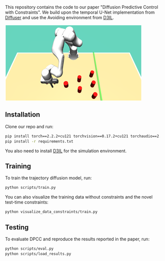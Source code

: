 This repository contains the code to our paper "Diffusion Predictive Control with Constraints". We build upon the temporal U-Net implementation from [Diffuser](https://github.com/jannerm/diffuser) and use the Avoiding environment from [D3IL](https://github.com/ALRhub/d3il).

![alt text](https://github.com/ralfroemer99/dpcc/blob/main/figures/avoiding.png?raw=true)

## Installation
Clone our repo and run:
```bash
pip install torch==2.2.2+cu121 torchvision==0.17.2+cu121 torchaudio==2.2.2+cu121 -f https://download.pytorch.org/whl/torch_stable.html
pip install -r requirements.txt
```
You also need to install [D3IL](https://github.com/ALRhub/d3il) for the simulation environment.

## Training
To train the trajectory diffusion model, run:
```bash
python scripts/train.py
```
You can also visualize the training data without constraints and the novel test-time constraints:
```bash
python visualize_data_constraints/train.py
```

## Testing
To evaluate DPCC and reproduce the results reported in the paper, run:
```bash
python scripts/eval.py
python scripts/load_results.py
```
